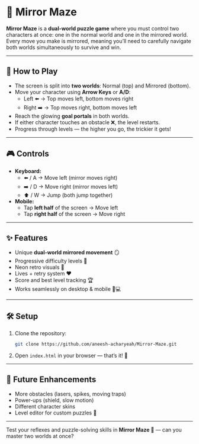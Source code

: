 # 🧩 Mirror Maze

**Mirror Maze** is a **dual-world puzzle game** where you must control two characters at once: one in the normal world and one in the mirrored world. Every move you make is mirrored, meaning you’ll need to carefully navigate both worlds simultaneously to survive and win.
 
---

## 🚀 How to Play
- The screen is split into **two worlds**: Normal (top) and Mirrored (bottom).
- Move your character using **Arrow Keys** or **A/D**:
  - Left ⬅️ → Top moves left, bottom moves right
  - Right ➡️ → Top moves right, bottom moves left
- Reach the glowing **goal portals** in both worlds.
- If either character touches an obstacle ❌, the level restarts.
- Progress through levels — the higher you go, the trickier it gets!

---

## 🎮 Controls
- **Keyboard:**
  - ⬅️ / A → Move left (mirror moves right)
  - ➡️ / D → Move right (mirror moves left)
  - ⬆️ / W → Jump (both jump together)
- **Mobile:**
  - Tap **left half** of the screen → Move left
  - Tap **right half** of the screen → Move right

---

## ✨ Features
- Unique **dual-world mirrored movement** 🪞
- Progressive difficulty levels 🎯
- Neon retro visuals 🌈
- Lives + retry system ❤️
- Score and best level tracking 🏆
- Works seamlessly on desktop & mobile 📱💻

---

## 🛠️ Setup
1. Clone the repository:
   ```bash
   git clone https://github.com/aneesh-acharyeah/Mirror-Maze.git
   ```
2. Open `index.html` in your browser — that’s it! 🎉

---

## 🔮 Future Enhancements
- More obstacles (lasers, spikes, moving traps)
- Power-ups (shield, slow motion)
- Different character skins
- Level editor for custom puzzles 🧱

---

Test your reflexes and puzzle-solving skills in **Mirror Maze 🧩** — can you master two worlds at once?

